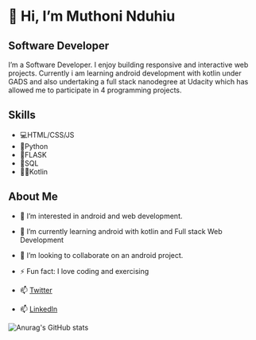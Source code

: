 # **👋 Hi, I’m Muthoni Nduhiu**

## Software Developer

I’m a Software Developer. I enjoy building responsive and interactive web projects. Currently i am learning android development with kotlin under GADS and also undertaking a full stack nanodegree at Udacity which has allowed me to participate in 4 programming projects.

## Skills
- 💻HTML/CSS/JS
- 🐍Python
- 🔰FLASK
- 📶SQL
- 👩‍💻Kotlin


## About Me
- 👀 I’m interested in android and web development.
- 🌱 I’m currently learning android with kotlin and Full stack Web Development
- 👯 I’m looking to collaborate on an android project.
- ⚡ Fun fact: I love coding and exercising

- 📫 [Twitter](https://twitter.com/Nduhiu_Muthoni)
- 📫 [LinkedIn](https://www.linkedin.com/in/nduhiu-maryanne/)

![Anurag's GitHub stats](https://github-readme-stats.vercel.app/api?username=muthoninduhiu&show_icons=true&theme=gruvbox)

<!---
muthoninduhiu/muthoninduhiu is a ✨ special ✨ repository because its `README.md` (this file) appears on your GitHub profile.
You can click the Preview link to take a look at your changes.
--->
